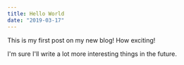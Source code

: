 ```yaml
---
title: Hello World
date: "2019-03-17"
---
```


This is my first post on my new blog! How exciting!

I'm sure I'll write a lot more interesting things in the future.

